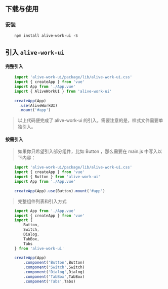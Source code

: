 ## 下载与使用
### 安装

```npm 
    npm install alive-work-ui -S
```

## 引入 `alive-work-ui`
#### 完整引入
```javascript
    import 'alive-work-ui/package/lib/alive-work-ui.css'
    import { createApp } from 'vue'
    import App from './App.vue'
    import { AliveWorkUI } from 'alive-work-ui'
    
    createApp(App)
      .use(AliveWorkUI)
      .mount('#app') 
```
>以上代码便完成了 alive-work-ui 的引入。需要注意的是，样式文件需要单独引入。

#### 按需引入
>如果你只希望引入部分组件，比如 Button ，那么需要在 main.js 中写入以下内容：
```javascript
    import 'alive-work-ui/package/lib/alive-work-ui.css'
    import { createApp } from 'vue'
    import { Button } from 'alive-work-ui'
    import App from './App.vue'
    
    createApp(App).use(Button).mount('#app')
```
>完整组件列表和引入方式

```javascript
    import App from './App.vue'
    import { createApp } from 'vue'
    import {
        Button,
        Switch,
        Dialog,
        TabBox,
        Tabs
    } from 'alive-work-ui'
    
    createApp(App)
        .component('Button',Button)
        .component('Switch',Switch)
        .component('Dialog',Dialog)
        .component('TabBox',TabBox)
        .component('Tabs',Tabs)         
```


   

    
